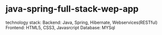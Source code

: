 # java-spring-full-stack-wep-app
technology stack:
  Backend: Java, Spring, Hibernate, Webservices(RESTful)
  Frontend: HTML5, CSS3, Javasrcript
  Database: MYSql
